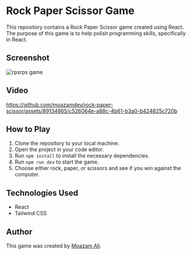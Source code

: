 # Rock Paper Scissor Game

This repository contains a Rock Paper Scissor game created using React. The purpose of this game is to help polish programming skills, specifically in React.

## Screenshot

![rpsrps game](https://github.com/moazamdev/rock-paper-scissor/assets/89134865/5a00203f-97b8-4a70-ae46-0ac1ac8ed7d3)

## Video

https://github.com/moazamdev/rock-paper-scissor/assets/89134865/c526064e-a88c-4b61-b3a0-b424825c720b

## How to Play

1. Clone the repository to your local machine.
2. Open the project in your code editor.
3. Run `npm install` to install the necessary dependencies.
4. Run `npm run dev` to start the game.
5. Choose either rock, paper, or scissors and see if you win against the computer.

## Technologies Used

- React
- Tailwind CSS

## Author

This game was created by [Moazam Ali](https://github.com/moazamdev).
